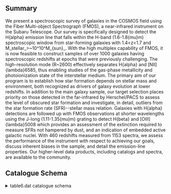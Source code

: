 ## Summary

We present a spectroscopic survey of galaxies in the COSMOS field using the Fiber Multi-object Spectrograph (FMOS), a near-infrared instrument on the Subaru Telescope. Our survey is specifically designed to detect the H{alpha} emission line that falls within the H-band (1.6-1.8{mu}m) spectroscopic window from star-forming galaxies with 1.4<z<1.7 and M_stellar_>~10^10^M_{sun}_. With the high multiplex capability of FMOS, it is now feasible to construct samples of over 1000 galaxies having spectroscopic redshifts at epochs that were previously challenging. The high-resolution mode (R~2600) effectively separates H{alpha} and [NII]{lambda}6585, thus enabling studies of the gas-phase metallicity and photoionization state of the interstellar medium. The primary aim of our program is to establish how star formation depends on stellar mass and environment, both recognized as drivers of galaxy evolution at lower redshifts. In addition to the main galaxy sample, our target selection places priority on those detected in the far-infrared by Herschel/PACS to assess the level of obscured star formation and investigate, in detail, outliers from the star formation rate (SFR)--stellar mass relation. Galaxies with H{alpha} detections are followed up with FMOS observations at shorter wavelengths using the J-long (1.11-1.35{mu}m) grating to detect H{beta} and [OIII]{lambda}5008 which provides an assessment of the extinction required to measure SFRs not hampered by dust, and an indication of embedded active galactic nuclei. With 460 redshifts measured from 1153 spectra, we assess the performance of the instrument with respect to achieving our goals, discuss inherent biases in the sample, and detail the emission-line properties. Our higher-level data products, including catalogs and spectra, are available to the community.

## Catalogue Schema

<details>
<summary>table6.dat catalogue schema</summary>

| Bytes   | Format   | Units      | Label     | Explanations                                          |
|:--------|:---------|:-----------|:----------|:------------------------------------------------------|
| 1- 5    | A5       | ---        | ---       | [FMOS_]                                               |
| 6- 21   | A16      | ---        | FMOS      | FMOS unique identifier (JHHMMSS.s+DDMMSS)             |
| 23- 31  | F9.5     | deg        | RAdeg     | Right Ascension in decimal degrees (J2000)            |
| 33- 39  | F7.5     | deg        | DEdeg     | Declination in decimal degrees (J2000)                |
| 41- 47  | F7.3     | ---        | z         | [0.7/2.5]?=-99 Best measurement of redshift           |
| 49      | I1       | ---        | q_z       | [0/4] Quality flag for z (z>=2: highly                |
| 51      | A1       | ---        | l_FHa     | Limit flag on FHa (2)                                 |
| 52- 58  | F7.3     | 10-17mW/m2 | FHa       | [0.3/23.3]?=-99 Observed H{alpha} flux (3)            |
| 60- 65  | F6.2     | ---        | SNHa      | [1.5/37.1]?=-99 S/N of observed H{alpha} flux         |
| 67- 73  | F7.2     | km/s       | FWHMHa    | [42/1099]?=-99 Velocity FWHM of                       |
| 75- 80  | F6.2     | km/s       | e_FWHMHa  | ?=-99 The 1{sigma} error in FWHMHa                    |
| 82      | A1       | ---        | l_FNII    | Limit flag on FNII (2)                                |
| 83- 89  | F7.3     | 10-17mW/m2 | FNII      | [0.2/24]?=-99 Observed [NII] (6584A) flux (3)         |
| 91- 96  | F6.2     | ---        | SNNII     | [1.5/18.1]?=-99 S/N of observed                       |
| 98-103  | F6.2     | ---        | ApCor1    | [1.1/5.6]?=-99 Aperture correction factor (5)         |
| 105     | A1       | ---        | l_FHb     | Limit flag on FHb (2)                                 |
| 106-112 | F7.3     | 10-17mW/m2 | FHb       | [0.3/19.8]?=-99 Observed H{beta} flux (3)             |
| 114-119 | F6.2     | ---        | SNHb      | [1.5/14]?=-99 S/N of observed H{beta} flux            |
| 121     | A1       | ---        | l_FOIII   | Limit flag on FOIII (2)                               |
| 122-128 | F7.3     | 10-17mW/m2 | FOIII     | [0.3/36]?=-99 Observed [OIII](5007A) flux (3)         |
| 130-135 | F6.2     | ---        | SNOIII    | [1.6/46]?=-99 S/N of observed                         |
| 137-142 | F6.2     | ---        | ApCor2    | [1.4/6.3]?=-99 Aperture correction factor (6)         |
| 144-150 | F7.3     | ---        | zCOS      | [0/3.4]?=-99 Redshift measurement from                |
| 152-156 | F5.1     | ---        | q_zCOS    | [0/22.5]?=-99 Quality flag for zCOS (7)               |
| 1       | and      | 4,         | otherwise | 0; as follows:                                        |
| 1       | =        | Presence   | of        | a single emission line with S/N between 1.5 and 3.    |
| 2       | =        | One        | emission  | line having S/N greater than 3 and less than 5.       |
| 3       | =        | One        | emission  | line having S/N greater than 5.                       |
| 4       | =        | One        | emission  | line having S/N greater than 5 (usually H{alpha}) and |
| 0       | indicate | a          | NULL      | detection.                                            |
| 0       | or       | higher     | (with     | 0 being undetected).                                  |

**Note**: Based on the S/N of the H{alpha} detection and corroborative
          information as described in Section 9. If detected then a value
          between 1 and 4, otherwise 0; as follows:
 1 = Presence of a single emission line with S/N between 1.5 and 3.
 2 = One emission line having S/N greater than 3 and less than 5.
 3 = One emission line having S/N greater than 5.
 4 = One emission line having S/N greater than 5 (usually H{alpha}) and
     a second line that both confirms the redshift and has S/N greater than 1.5.
Note (2): Upper limits (non-detections) on the fluxes are given at a level
           of 2{sigma} and described in Section 8.2.
Note (3): Not corrected for aperture loss. In units of 1e-17erg/s/cm^2^.
          A -99.0 indicate a NULL detection.
Note (4): Not deconvolved with spectral resolution.
Note (5): For H{alpha} and [NII](6584{AA}) fluxes to compensate for the effect
          of the aperture size and should be multiplied to the flux
          measurements.
Note (6): For H{beta} and [OIII](5007{AA}) fluxes to compensate for the effect
          of the aperture size and should be multiplied to the flux
          measurements.
Note (7): If observed a value of 0 or higher (with 0 being undetected).

</details>
